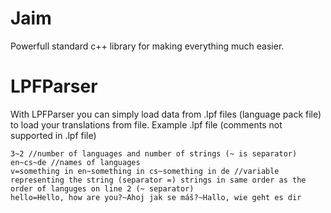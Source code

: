 # Jaim
Powerfull standard c++ library for making everything much easier.

# LPFParser
With LPFParser you can simply load data from .lpf files (language pack file) to load your translations from file.
Example .lpf file (comments not supported in .lpf file)
```
3~2 //number of languages and number of strings (~ is separator)
en~cs~de //names of languages
v=something in en~something in cs~something in de //variable representing the string (separator =) strings in same order as the order of languges on line 2 (~ separator)
hello=Hello, how are you?~Ahoj jak se máš?~Hallo, wie geht es dir
